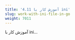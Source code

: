 ```yaml
---
title: '4.11 آموزش کار با ini'
slug: work-with-ini-file-in-go
weight: 7011
---
```


آموزش کار با ini...